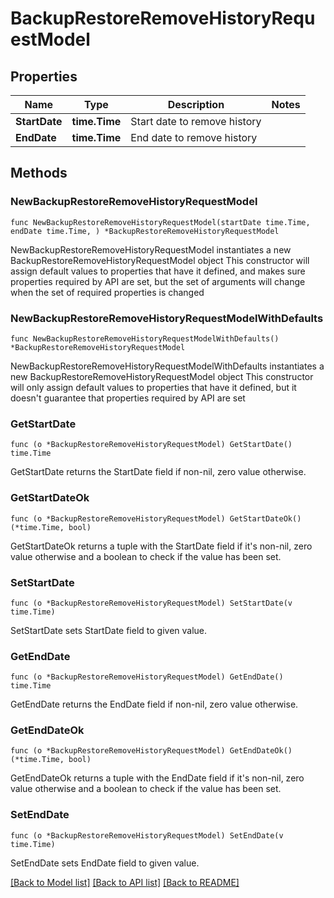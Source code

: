 # BackupRestoreRemoveHistoryRequestModel

## Properties

Name | Type | Description | Notes
------------ | ------------- | ------------- | -------------
**StartDate** | **time.Time** | Start date to remove history | 
**EndDate** | **time.Time** | End date to remove history | 

## Methods

### NewBackupRestoreRemoveHistoryRequestModel

`func NewBackupRestoreRemoveHistoryRequestModel(startDate time.Time, endDate time.Time, ) *BackupRestoreRemoveHistoryRequestModel`

NewBackupRestoreRemoveHistoryRequestModel instantiates a new BackupRestoreRemoveHistoryRequestModel object
This constructor will assign default values to properties that have it defined,
and makes sure properties required by API are set, but the set of arguments
will change when the set of required properties is changed

### NewBackupRestoreRemoveHistoryRequestModelWithDefaults

`func NewBackupRestoreRemoveHistoryRequestModelWithDefaults() *BackupRestoreRemoveHistoryRequestModel`

NewBackupRestoreRemoveHistoryRequestModelWithDefaults instantiates a new BackupRestoreRemoveHistoryRequestModel object
This constructor will only assign default values to properties that have it defined,
but it doesn't guarantee that properties required by API are set

### GetStartDate

`func (o *BackupRestoreRemoveHistoryRequestModel) GetStartDate() time.Time`

GetStartDate returns the StartDate field if non-nil, zero value otherwise.

### GetStartDateOk

`func (o *BackupRestoreRemoveHistoryRequestModel) GetStartDateOk() (*time.Time, bool)`

GetStartDateOk returns a tuple with the StartDate field if it's non-nil, zero value otherwise
and a boolean to check if the value has been set.

### SetStartDate

`func (o *BackupRestoreRemoveHistoryRequestModel) SetStartDate(v time.Time)`

SetStartDate sets StartDate field to given value.


### GetEndDate

`func (o *BackupRestoreRemoveHistoryRequestModel) GetEndDate() time.Time`

GetEndDate returns the EndDate field if non-nil, zero value otherwise.

### GetEndDateOk

`func (o *BackupRestoreRemoveHistoryRequestModel) GetEndDateOk() (*time.Time, bool)`

GetEndDateOk returns a tuple with the EndDate field if it's non-nil, zero value otherwise
and a boolean to check if the value has been set.

### SetEndDate

`func (o *BackupRestoreRemoveHistoryRequestModel) SetEndDate(v time.Time)`

SetEndDate sets EndDate field to given value.



[[Back to Model list]](../README.md#documentation-for-models) [[Back to API list]](../README.md#documentation-for-api-endpoints) [[Back to README]](../README.md)


